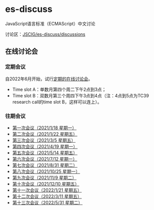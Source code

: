 # es-discuss
JavaScript语言标准（ECMAScript）中文讨论

讨论区：[JSCIG/es-discuss/discussions](https://github.com/JSCIG/es-discuss/discussions)

## 在线讨论会

### 定期会议

自2022年6月开始，试行[定期的在线讨论会](https://github.com/JSCIG/es-discuss/issues/44)。

- Time slot A：单数月第四个周二下午2点到3点；
- Time slot B：双数月第三个周四下午3点到4点（注：4点到5点为TC39 research call的time slot B，这样可以连上）。

### 往期会议

- [第一次会议（2021/1/18 星期一）](https://github.com/JSCIG/es-discuss/issues/22)
- [第二次会议（2021/1/22 星期五）](https://github.com/JSCIG/es-discuss/issues/23)
- [第三次会议（2021/3/5 星期五）](https://github.com/JSCIG/es-discuss/issues/26)
- [第四次会议（2021/4/19 星期一）](https://github.com/JSCIG/es-discuss/issues/28)
- [第五次会议（2021/5/14 星期五）](https://github.com/JSCIG/es-discuss/issues/30)
- [第六次会议（2021/7/12 星期一）](https://github.com/JSCIG/es-discuss/issues/31)
- [第七次会议（2021/8/31 星期二）](https://github.com/JSCIG/es-discuss/issues/32)
- [第八次会议（2021/10/25 星期一）](https://github.com/JSCIG/es-discuss/issues/34)
- [第九次会议（2021/11/9 星期二）](https://github.com/JSCIG/es-discuss/issues/35)
- [第十次会议（2021/12/10 星期五）](https://github.com/JSCIG/es-discuss/issues/39)
- [第十一次会议（2022/1/21 星期五）](https://github.com/JSCIG/es-discuss/issues/40)
- [第十二次会议（2022/3/11 星期五）](https://github.com/JSCIG/es-discuss/issues/41)
- [第十三次会议（2022/5/31 星期二）](https://github.com/JSCIG/es-discuss/issues/43)
